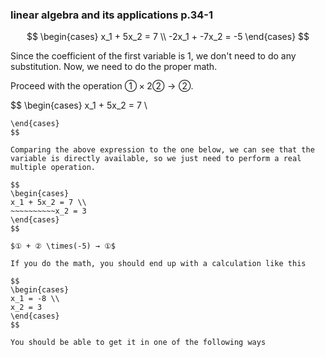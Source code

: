 ### linear algebra and its applications p.34-1

$$
\begin{cases}
x_1 + 5x_2 = 7 \\
-2x_1 + -7x_2 = -5
\end{cases}
$$

Since the coefficient of the first variable is 1, we don't need to do any substitution. Now, we need to do the proper math.

Proceed with the operation $①\times2②→②$.    

$$
\begin{cases}
x_1 + 5x_2 = 7 \\
~~~~~~~~3x_2 = 9
\end{cases}
$$

Comparing the above expression to the one below, we can see that the variable is directly available, so we just need to perform a real multiple operation.

$$
\begin{cases}
x_1 + 5x_2 = 7 \\
~~~~~~~~~~x_2 = 3
\end{cases}
$$ 

$① + ② \times(-5) → ①$

If you do the math, you should end up with a calculation like this

$$
\begin{cases}
x_1 = -8 \\
x_2 = 3
\end{cases}
$$ 

You should be able to get it in one of the following ways
